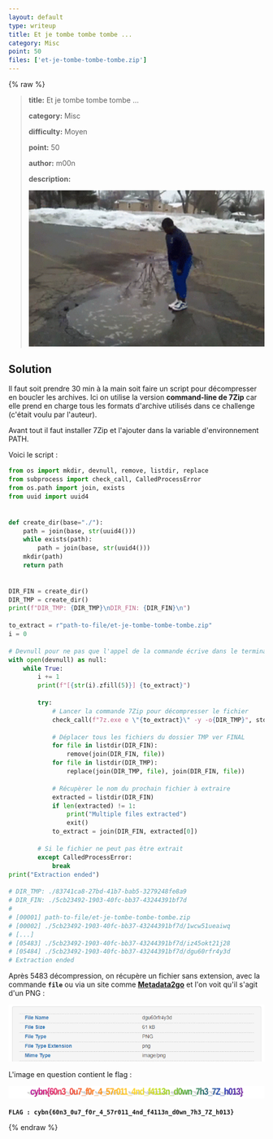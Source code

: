 ```yaml
---
layout: default
type: writeup
title: Et je tombe tombe tombe ...
category: Misc
point: 50
files: ['et-je-tombe-tombe-tombe.zip']
---
```


{% raw %}
> **title:** Et je tombe tombe tombe ...
>
> **category:** Misc
>
> **difficulty:** Moyen
>
> **point:** 50
>
> **author:** m00n
>
> **description:**
>
> ![jump-in-fail.gif](images/jump-in-fail.gif)
>
> 

## Solution

Il faut soit prendre 30 min à la main soit faire un script pour décompresser en boucler les archives. Ici on utilise la version **command-line de 7Zip** car elle prend en charge tous les formats d'archive utilisés dans ce challenge (c'était voulu par l'auteur).

Avant tout il faut installer 7Zip et l'ajouter dans la variable d'environnement PATH. 

Voici le script :

```python
from os import mkdir, devnull, remove, listdir, replace
from subprocess import check_call, CalledProcessError
from os.path import join, exists
from uuid import uuid4


def create_dir(base="./"):
	path = join(base, str(uuid4()))
	while exists(path):
		path = join(base, str(uuid4()))
	mkdir(path)
	return path


DIR_FIN = create_dir()
DIR_TMP = create_dir()
print(f"DIR_TMP: {DIR_TMP}\nDIR_FIN: {DIR_FIN}\n")

to_extract = r"path-to-file/et-je-tombe-tombe-tombe.zip"
i = 0

# Devnull pour ne pas que l'appel de la commande écrive dans le terminal
with open(devnull) as null:
	while True:
		i += 1
		print(f"[{str(i).zfill(5)}] {to_extract}")

		try:
			# Lancer la commande 7Zip pour décompresser le fichier
			check_call(f"7z.exe e \"{to_extract}\" -y -o{DIR_TMP}", stdout=null, stderr=null)

			# Déplacer tous les fichiers du dossier TMP ver FINAL
			for file in listdir(DIR_FIN):
				remove(join(DIR_FIN, file))
			for file in listdir(DIR_TMP):
				replace(join(DIR_TMP, file), join(DIR_FIN, file))

			# Récupèrer le nom du prochain fichier à extraire
			extracted = listdir(DIR_FIN)
			if len(extracted) != 1:
				print("Multiple files extracted")
				exit()
			to_extract = join(DIR_FIN, extracted[0])

		# Si le fichier ne peut pas être extrait
		except CalledProcessError:
			break
print("Extraction ended")

# DIR_TMP: ./83741ca8-27bd-41b7-bab5-3279248fe8a9
# DIR_FIN: ./5cb23492-1903-40fc-bb37-43244391bf7d
# 
# [00001] path-to-file/et-je-tombe-tombe-tombe.zip
# [00002] ./5cb23492-1903-40fc-bb37-43244391bf7d/1wcw51ueaiwq
# [...]
# [05483] ./5cb23492-1903-40fc-bb37-43244391bf7d/iz45okt21j28
# [05484] ./5cb23492-1903-40fc-bb37-43244391bf7d/dgu60rfr4y3d
# Extraction ended
```

Après 5483 décompression, on récupère un fichier sans extension, avec la commande **`file`** ou via un site comme **[Metadata2go](https://www.metadata2go.com)** et l'on voit qu'il s'agit d'un PNG :

![Metadata du dernier fichier](images/metadata.png)

L'image en question contient le flag :

![Flag](images/flag.png)

**`FLAG : cybn{60n3_0u7_f0r_4_57r011_4nd_f4113n_d0wn_7h3_7Z_h013}`**

{% endraw %}

